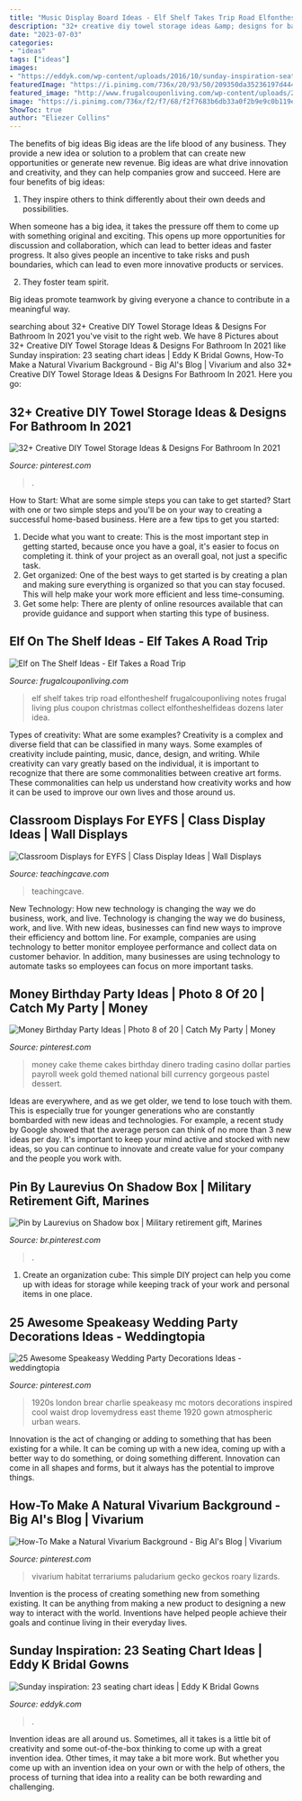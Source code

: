 ```yaml
---
title: "Music Display Board Ideas - Elf Shelf Takes Trip Road Elfontheshelf Frugalcouponliving Notes Frugal Living Plus Coupon Christmas Collect Elfontheshelfideas Dozens Later Idea"
description: "32+ creative diy towel storage ideas &amp; designs for bathroom in 2021"
date: "2023-07-03"
categories:
- "ideas"
tags: ["ideas"]
images:
- "https://eddyk.com/wp-content/uploads/2016/10/sunday-inspiration-seating-chart-20.jpg"
featuredImage: "https://i.pinimg.com/736x/20/93/50/209350da35236197d44486d55eb66602.jpg"
featured_image: "http://www.frugalcouponliving.com/wp-content/uploads/2013/11/elf-on-the-shelf-ideas-traffic-frugal-coupon-living.jpg"
image: "https://i.pinimg.com/736x/f2/f7/68/f2f7683b6db33a0f2b9e9c0b119ed197--vivarium-patience.jpg"
ShowToc: true
author: "Eliezer Collins"
---
```



The benefits of big ideas
Big ideas are the life blood of any business. They provide a new idea or solution to a problem that can create new opportunities or generate new revenue. Big ideas are what drive innovation and creativity, and they can help companies grow and succeed. Here are four benefits of big ideas:
1. They inspire others to think differently about their own deeds and possibilities.

When someone has a big idea, it takes the pressure off them to come up with something original and exciting. This opens up more opportunities for discussion and collaboration, which can lead to better ideas and faster progress. It also gives people an incentive to take risks and push boundaries, which can lead to even more innovative products or services.

2. They foster team spirit.

Big ideas promote teamwork by giving everyone a chance to contribute in a meaningful way.

	

		
searching about 32+ Creative DIY Towel Storage Ideas &amp; Designs For Bathroom In 2021 you've visit to the right web. We have 8 Pictures about 32+ Creative DIY Towel Storage Ideas &amp; Designs For Bathroom In 2021 like Sunday inspiration: 23 seating chart ideas | Eddy K Bridal Gowns, How-To Make a Natural Vivarium Background - Big Al&#039;s Blog | Vivarium and also 32+ Creative DIY Towel Storage Ideas &amp; Designs For Bathroom In 2021. Here you go:
		
    
## 32+ Creative DIY Towel Storage Ideas &amp; Designs For Bathroom In 2021

<img loading=lazy src="https://i.pinimg.com/736x/99/18/68/99186861958e1e7b32e1c5ea7113f3c7.jpg" onerror="this.onerror=null;this.src='https://tse1.mm.bing.net/th?id=OIP.h2x7WdO9FJVT8Jmz396twwHaLH&amp;pid=15.1';" alt="32+ Creative DIY Towel Storage Ideas &amp; Designs For Bathroom In 2021">

_Source: pinterest.com_

>. 

	

How to Start: What are some simple steps you can take to get started?
Start with one or two simple steps and you'll be on your way to creating a successful home-based business. Here are a few tips to get you started: 
1. Decide what you want to create: This is the most important step in getting started, because once you have a goal, it's easier to focus on completing it. think of your project as an overall goal, not just a specific task. 
2. Get organized: One of the best ways to get started is by creating a plan and making sure everything is organized so that you can stay focused. This will help make your work more efficient and less time-consuming. 
3. Get some help: There are plenty of online resources available that can provide guidance and support when starting this type of business.

    
## Elf On The Shelf Ideas - Elf Takes A Road Trip

<img loading=lazy src="http://www.frugalcouponliving.com/wp-content/uploads/2013/11/elf-on-the-shelf-ideas-traffic-frugal-coupon-living.jpg" onerror="this.onerror=null;this.src='https://tse2.mm.bing.net/th?id=OIP.1IrDiDhNEyjuOvgzc6NBLQHaLH&amp;pid=15.1';" alt="Elf on The Shelf Ideas - Elf Takes a Road Trip">

_Source: frugalcouponliving.com_

>elf shelf takes trip road elfontheshelf frugalcouponliving notes frugal living plus coupon christmas collect elfontheshelfideas dozens later idea. 

	

Types of creativity: What are some examples?
Creativity is a complex and diverse field that can be classified in many ways. Some examples of creativity include painting, music, dance, design, and writing. While creativity can vary greatly based on the individual, it is important to recognize that there are some commonalities between creative art forms. These commonalities can help us understand how creativity works and how it can be used to improve our own lives and those around us.

    
## Classroom Displays For EYFS | Class Display Ideas | Wall Displays

<img loading=lazy src="https://www.teachingcave.com/wp-content/uploads/2013/10/display-flower-hands.jpg" onerror="this.onerror=null;this.src='https://tse4.mm.bing.net/th?id=OIP.Q950TOtmcxuNeKsCAD9lsgHaNJ&amp;pid=15.1';" alt="Classroom Displays for EYFS | Class Display Ideas | Wall Displays">

_Source: teachingcave.com_

>teachingcave. 

	

New Technology: How new technology is changing the way we do business, work, and live.
Technology is changing the way we do business, work, and live. With new ideas, businesses can find new ways to improve their efficiency and bottom line. For example, companies are using technology to better monitor employee performance and collect data on customer behavior. In addition, many businesses are using technology to automate tasks so employees can focus on more important tasks.

    
## Money Birthday Party Ideas | Photo 8 Of 20 | Catch My Party | Money

<img loading=lazy src="https://i.pinimg.com/736x/fc/c9/7b/fcc97bffb3cfd140e7ba2f5580d7ba65--money-cake-cake-money-theme.jpg" onerror="this.onerror=null;this.src='https://tse2.mm.bing.net/th?id=OIP.t_ieKNaUsGhelcPajBeg8QHaLG&amp;pid=15.1';" alt="Money Birthday Party Ideas | Photo 8 of 20 | Catch My Party | Money">

_Source: pinterest.com_

>money cake theme cakes birthday dinero trading casino dollar parties payroll week gold themed national bill currency gorgeous pastel dessert. 

	

Ideas are everywhere, and as we get older, we tend to lose touch with them. This is especially true for younger generations who are constantly bombarded with new ideas and technologies. For example, a recent study by Google showed that the average person can think of no more than 3 new ideas per day. It's important to keep your mind active and stocked with new ideas, so you can continue to innovate and create value for your company and the people you work with.

    
## Pin By Laurevius On Shadow Box | Military Retirement Gift, Marines

<img loading=lazy src="https://i.pinimg.com/736x/6e/fa/f2/6efaf2eb43b0d690fdb0c26564c78984.jpg" onerror="this.onerror=null;this.src='https://tse3.mm.bing.net/th?id=OIP.AqroW_Qtn0b6wPEzu75nCAHaLF&amp;pid=15.1';" alt="Pin by Laurevius on Shadow box | Military retirement gift, Marines">

_Source: br.pinterest.com_

>. 

	

1. Create an organization cube: This simple DIY project can help you come up with ideas for storage while keeping track of your work and personal items in one place.

    
## 25 Awesome Speakeasy Wedding Party Decorations Ideas - Weddingtopia

<img loading=lazy src="https://i.pinimg.com/736x/20/93/50/209350da35236197d44486d55eb66602.jpg" onerror="this.onerror=null;this.src='https://tse2.mm.bing.net/th?id=OIP.ziS0CpDnHnRs1NTmNaMpuQHaLH&amp;pid=15.1';" alt="25 Awesome Speakeasy Wedding Party Decorations Ideas - weddingtopia">

_Source: pinterest.com_

>1920s london brear charlie speakeasy mc motors decorations inspired cool waist drop lovemydress east theme 1920 gown atmospheric urban wears. 

	

Innovation is the act of changing or adding to something that has been existing for a while. It can be coming up with a new idea, coming up with a better way to do something, or doing something different. Innovation can come in all shapes and forms, but it always has the potential to improve things.

    
## How-To Make A Natural Vivarium Background - Big Al&#039;s Blog | Vivarium

<img loading=lazy src="https://i.pinimg.com/736x/f2/f7/68/f2f7683b6db33a0f2b9e9c0b119ed197--vivarium-patience.jpg" onerror="this.onerror=null;this.src='https://tse4.mm.bing.net/th?id=OIP.5b_3ZPMEpvse3WbDsa_TLAHaJ4&amp;pid=15.1';" alt="How-To Make a Natural Vivarium Background - Big Al&#039;s Blog | Vivarium">

_Source: pinterest.com_

>vivarium habitat terrariums paludarium gecko geckos roary lizards. 

	

Invention is the process of creating something new from something existing. It can be anything from making a new product to designing a new way to interact with the world. Inventions have helped people achieve their goals and continue living in their everyday lives.

    
## Sunday Inspiration: 23 Seating Chart Ideas | Eddy K Bridal Gowns

<img loading=lazy src="https://eddyk.com/wp-content/uploads/2016/10/sunday-inspiration-seating-chart-20.jpg" onerror="this.onerror=null;this.src='https://tse4.mm.bing.net/th?id=OIP.QLhXIRQXbVatuCQpwaCHDAHaLG&amp;pid=15.1';" alt="Sunday inspiration: 23 seating chart ideas | Eddy K Bridal Gowns">

_Source: eddyk.com_

>. 

	

Invention ideas are all around us. Sometimes, all it takes is a little bit of creativity and some out-of-the-box thinking to come up with a great invention idea. Other times, it may take a bit more work. But whether you come up with an invention idea on your own or with the help of others, the process of turning that idea into a reality can be both rewarding and challenging.

